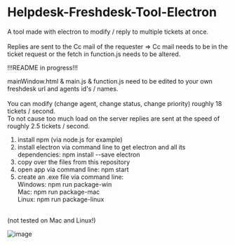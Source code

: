 # Helpdesk-Freshdesk-Tool-Electron
A tool made with electron to modify / reply to multiple tickets at once. <br> <br>
Replies are sent to the Cc mail of the requester => Cc mail needs to be in the ticket request or the fetch in function.js needs to be altered.

!!!README in progress!!!

mainWindow.html & main.js & function.js need to be edited to your own freshdesk url and agents id's / names.
<br><br>
You can modify (change agent, change status, change priority) roughly 18 tickets / second.
<br>
To not cause too much load on the server replies are sent at the speed of roughly 2.5 tickets / second.
<br>

  1. install npm (via node.js for example)
  2. install electron via command line to get electron and all its dependencies: npm install --save electron
  3. copy over the files from this repository
  4. open app via command line: npm start
  5. create an .exe file via command line:<br>
      Windows: npm run package-win<br>
      Mac: npm run package-mac<br>
      Linux: npm run package-linux<br>
<br>
(not tested on Mac and Linux!)<br>

![image](https://user-images.githubusercontent.com/92596776/137599238-0bb2e906-0d08-48f6-9881-0462dc7866b1.png)

